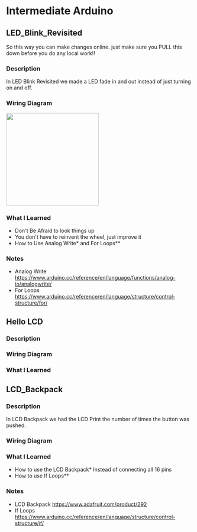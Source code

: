 # Intermediate Arduino 

## LED_Blink_Revisited

 So this way you can make changes online.  just make sure you PULL this down before you do any local work!!

### Description 

In LED Blink Revisited we made a LED fade in and out instead of just turning on and off.  

### Wiring Diagram 

<img src="LED_Blink_Revisited.png" width="250" />

### What I Learned

* Don't Be Afraid to look things up 
* You don't have to reinvent the wheel, just improve it 
* How to Use Analog Write* and For Loops**

### Notes

* Analog Write https://www.arduino.cc/reference/en/language/functions/analog-io/analogwrite/
* For Loops https://www.arduino.cc/reference/en/language/structure/control-structure/for/

## Hello LCD 

### Description 

### Wiring Diagram 

### What I Learned

## LCD_Backpack 

### Description 

In LCD Backpack we had the LCD Print the number of times the button was pushed.

### Wiring Diagram 


### What I Learned 
* How to use the LCD Backpack* Instead of connecting all 16 pins 
* How to use If Loops**

### Notes
* LCD Backpack https://www.adafruit.com/product/292
* If Loops https://www.arduino.cc/reference/en/language/structure/control-structure/if/
